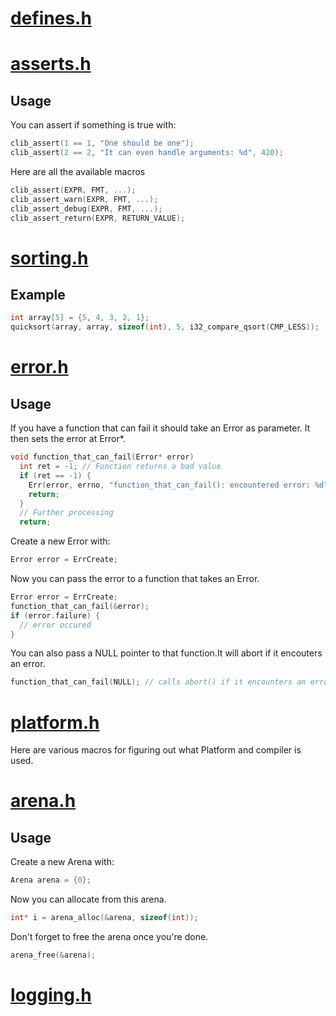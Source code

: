 # [defines.h](https://github.com/Code-Nycticebus/clib/blob/main/src/core/defines.h)
# [asserts.h](https://github.com/Code-Nycticebus/clib/blob/main/src/core/asserts.h)
## Usage
You can assert if something is true with:
```c
clib_assert(1 == 1, "One should be one");
clib_assert(2 == 2, "It can even handle arguments: %d", 420);
```

Here are all the available macros
```c
clib_assert(EXPR, FMT, ...);
clib_assert_warn(EXPR, FMT, ...);
clib_assert_debug(EXPR, FMT, ...);
clib_assert_return(EXPR, RETURN_VALUE);
```
# [sorting.h](https://github.com/Code-Nycticebus/clib/blob/main/src/core/sorting.h)
## Example
```c
int array[5] = {5, 4, 3, 2, 1};
quicksort(array, array, sizeof(int), 5, i32_compare_qsort(CMP_LESS));
```
# [error.h](https://github.com/Code-Nycticebus/clib/blob/main/src/core/error.h)
## Usage
If you have a function that can fail it should take an Error as parameter.
It then sets the error at Error*.
```c
void function_that_can_fail(Error* error)
  int ret = -1; // Function returns a bad value
  if (ret == -1) {
    Err(error, errno, "function_that_can_fail(): encountered error: %d", errno);
    return;
  }
  // Further processing
  return;
```

Create a new Error with:
```c
Error error = ErrCreate;
```

Now you can pass the error to a function that takes an Error.
```c
Error error = ErrCreate;
function_that_can_fail(&error);
if (error.failure) {
  // error occured
}
```

You can also pass a NULL pointer to that
function.It will abort if it encouters an error.
```c
function_that_can_fail(NULL); // calls abort() if it encounters an error
```
# [platform.h](https://github.com/Code-Nycticebus/clib/blob/main/src/core/platform.h)
Here are various macros for figuring out what Platform and compiler is used.
# [arena.h](https://github.com/Code-Nycticebus/clib/blob/main/src/core/arena.h)
## Usage
Create a new Arena with:
```c
Arena arena = {0};
```

Now you can allocate from this arena.
```c
int* i = arena_alloc(&arena, sizeof(int));
```

Don't forget to free the arena once you're done.
```c
arena_free(&arena);
```
# [logging.h](https://github.com/Code-Nycticebus/clib/blob/main/src/core/logging.h)
